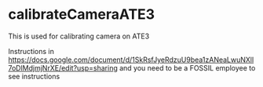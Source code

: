 # calibrateCameraATE3
This is used for calibrating camera on ATE3

Instructions in https://docs.google.com/document/d/1SkRsfJyeRdzuU9bea1zANeaLwuNXll7oDlMdjmjNrXE/edit?usp=sharing and you need to be a FOSSIL employee to see instructions
